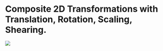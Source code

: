 <h1>Composite 2D Transformations with Translation, Rotation, Scaling, Shearing.</h1>

<img src = "../image/2D.png" >
